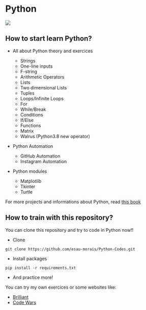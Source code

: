 # Python

![](https://arquivo.devmedia.com.br/noticias/artigos/artigo_primeiros-passos-com-python_37003.jpg)

## How to start learn Python?

* All about Python theory and exercices
  * Strings
  * One-line inputs
  * F-string
  * Arithmetic Operators
  * Lists
  * Two dimensional Lists
  * Tuples
  * Loops/Infinite Loops
   * For
   * While/Break
  * Conditions
   * If/Else
  * Functions
  * Matrix
  * Walrus (Python3.8 new operator)

* Python Automation
  * GitHub Automation
  * Instagram Automation

* Python modules
  * Matplotlib
  * Tkinter
  * Turtle
  
For more projects and informations about Python, read [this book](https://drive.google.com/open?id=1-JYxA0X3eis1eqq4g5EW5i5XZohdYWCo)


## How to train with this repository?

You can clone this repository and try to code in Python now!!

* Clone

`git clone https://github.com/esau-morais/Python-Codes.git`

* Install packages

`pip install -r requirements.txt`

* And practice more!

You can try my own exercices or some websites like: 

 * [Brilliant](https://brilliant.org/)
 * [Code Wars](https://www.codewars.com/)
